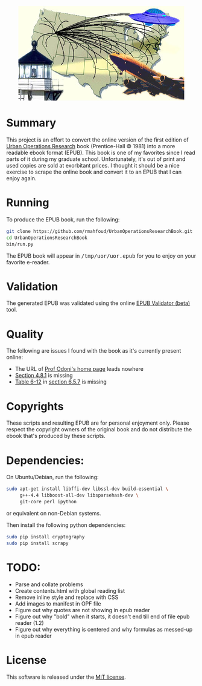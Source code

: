 <div style="text-align:center">

![UOR Map](https://raw.githubusercontent.com/rmahfoud/UrbanOperationsResearchBook/master/map3.jpg)

</div>

# Summary

This project is an effort to convert the online version of the first edition of [Urban Operations Research](http://web.mit.edu/urban_or_book/www/book/) book (Prentice-Hall © 1981) into a more readable ebook format (EPUB). This book is one of my favorites since I read parts of it during my graduate school. Unfortunately, it's out of print and used copies are sold at exorbitant prices. I thought it should be a nice exercise to scrape the online book and convert it to an EPUB that I can enjoy again.

# Running

To produce the EPUB book, run the following: 

```bash
git clone https://github.com/rmahfoud/UrbanOperationsResearchBook.git
cd UrbanOperationsResearchBook
bin/run.py
```

The EPUB book will appear in <tt>/tmp/uor/uor.epub</tt> for you to enjoy on your favorite e-reader.

# Validation

The generated EPUB was validated using the online [EPUB Validator (beta)](http://validator.idpf.org/application/validate) tool.

# Quality

The following are issues I found with the book as it's currently present online:

- The URL of [Prof Odoni's home page](http://web.mit.edu/orc/www/faculty/odoni.html) leads nowhere
- [Section 4.8.1](http://web.mit.edu/urban_or_book/www/book/chapter4/4.8.1.html) is missing
- [Table 6-12](http://web.mit.edu/urban_or_book/www/book/chapter6/images6/Table6-12.gif) in [section 6.5.7](http://web.mit.edu/urban_or_book/www/book/chapter6/6.5.7.html) is missing 

# Copyrights

These scripts and resulting EPUB are for personal enjoyment only. Please respect the copyright owners of the original book and do not distribute the ebook that's produced by these scripts.

# Dependencies:

On Ubuntu/Debian, run the following:
```bash
sudo apt-get install libffi-dev libssl-dev build-essential \
     g++-4.4 libboost-all-dev libsparsehash-dev \
     git-core perl ipython
```

or equivalent on non-Debian systems. 

Then install the following python dependencies:

```bash
sudo pip install cryptography
sudo pip install scrapy
```

# TODO:
- Parse and collate problems
- Create contents.html with global reading list
- Remove inline style and replace with CSS
- Add images to manifest in OPF file
- Figure out why quotes are not showing in epub reader 
- Figure out why "bold" when it starts, it doesn't end till end of file epub reader (1.2)
- Figure out why everything is centered and why formulas as messed-up in epub reader 

# License

This software is released under the [MIT license](https://opensource.org/licenses/MIT).
